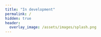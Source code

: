 ```yaml
---
title: "In development"
permalink: /
hidden: true
header:
  overlay_image: /assets/images/splash.png
---
```

